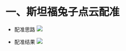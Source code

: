 # 一、斯坦福兔子点云配准

- 配准思路
![](https://github.com/Darren-pty/darren/raw/main/Learning%20of%20way/Semester/picture/43.png)

- 配准结果
![](https://github.com/Darren-pty/darren/raw/main/Learning%20of%20way/Semester/picture/42.png)

